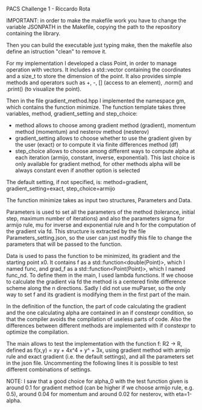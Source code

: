 PACS Challenge 1 - Riccardo Rota

IMPORTANT: in order to make the makefile work you have to change the variable JSONPATH in the Makefile,
copying the path to the repository containing the library.

Then you can build the executable just typing make, then the makefile also define an istruction "clean" to remove it.

For my implementation I developed a class Point, in order to manage operation with vectors. 
It includes a std::vector containing the coordinates and a size_t to store the dimension of the point.
It also provides simple methods and operators such as +, -, [] (access to an element),
.norm() and .print() (to visualize the point).

Then in the file gradient_method.hpp I implemented the namespace gm, which contains the function minimize.
The function template takes three variables, method, gradient_setting and step_choice:
- method allows to choose among gradient method (gradient), momentum method (momentum) and nesterov method (nesterov)
- gradient_setting allows to choose whether to use the gradient given by the user (exact)
or to compute it via finite differences method (df)
- step_choice allows to choose among different ways to compute alpha at each iteration (armijo, constant,
inverse, exponential). This last choice is only available for gradient method, for other methods alpha
will be always constant even if another option is selected

The default setting, if not specified, is: method=gradient, gradient_setting=exact, step_choice=armijo

The function minimize takes as input two structures, Parameters and Data. 

Parameters is used to set all the parameters of the method (tolerance, initial step, maximum number of iterations) and also
the parameters sigma for armijo rule, mu for inverse and exponential rule and h for the computation of the gradient via fd.
This structure is extracted by the file Parameters_setting.json, so the user can just modify this file to change the parameters
that will be passed to the function.

Data is used to pass the function to be minimized, its gradient and the starting point x0. It contains f as a
std::function<double(Point)>, which I named func, and grad_f as a std::function<Point(Point)>, which I named
func_nd. To define them in the main, I used lambda functions. If we choose to calculate the gradient via fd the method
is a centered finite difference scheme along the n directions.
Sadly I did not use muParser, so the only way to set f and its gradient is modifying them in the first part of the main.

In the definition of the function, the part of code calculating the gradient and the one calculating alpha are
contained in an if constexpr condition, so that the compiler avoids the compilation of useless parts of code.
Also the differences between different methods are implemented with if constexpr to optimize the compilation.

The main allows to test the implementation with the function f: R2 -> R, defined as f(x,y) = xy + 4x^4 + y^ + 3x,
using gradient method with armijo rule and exact gradient (i.e. the default settings), and all the parameters set
in the json file. Uncommenting the following lines it is possible to test different combinations of settings.

NOTE: I saw that a good choice for alpha_0 with the test function given is around 0.1 for gradient
method (can be higher if we choose armijo rule, e.g. 0.5), around 0.04 for momentum and around 0.02
for nesterov, with eta=1-alpha.
